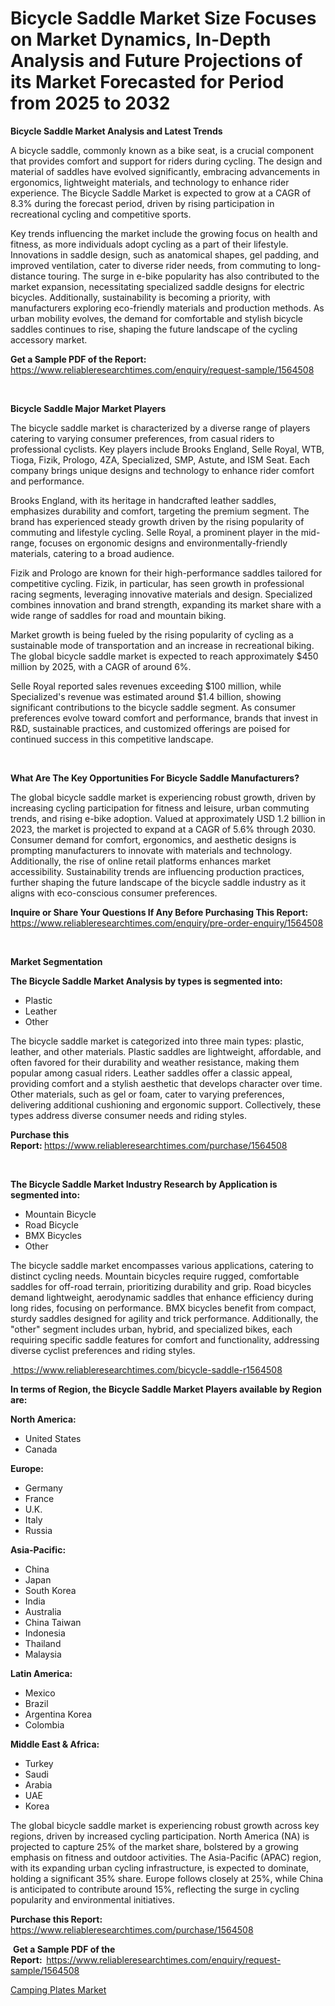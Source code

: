 <p><h1>Bicycle Saddle Market Size Focuses on Market Dynamics, In-Depth Analysis and Future Projections of its Market Forecasted for Period from 2025 to 2032</h1></p><p><strong>Bicycle Saddle Market Analysis and Latest Trends</strong></p>
<p><p>A bicycle saddle, commonly known as a bike seat, is a crucial component that provides comfort and support for riders during cycling. The design and material of saddles have evolved significantly, embracing advancements in ergonomics, lightweight materials, and technology to enhance rider experience. The Bicycle Saddle Market is expected to grow at a CAGR of 8.3% during the forecast period, driven by rising participation in recreational cycling and competitive sports.</p><p>Key trends influencing the market include the growing focus on health and fitness, as more individuals adopt cycling as a part of their lifestyle. Innovations in saddle design, such as anatomical shapes, gel padding, and improved ventilation, cater to diverse rider needs, from commuting to long-distance touring. The surge in e-bike popularity has also contributed to the market expansion, necessitating specialized saddle designs for electric bicycles. Additionally, sustainability is becoming a priority, with manufacturers exploring eco-friendly materials and production methods. As urban mobility evolves, the demand for comfortable and stylish bicycle saddles continues to rise, shaping the future landscape of the cycling accessory market.</p></p>
<p><strong>Get a Sample PDF of the Report:&nbsp;</strong> <a href="https://www.reliableresearchtimes.com/enquiry/request-sample/1564508?utm_campaign=2116&utm_medium=2&utm_source=Github&utm_content=ia&utm_term=06022025&utm_id=bicycle-saddle">https://www.reliableresearchtimes.com/enquiry/request-sample/1564508</a></p>
<p>&nbsp;</p>
<p><strong>Bicycle Saddle Major Market Players</strong></p>
<p><p>The bicycle saddle market is characterized by a diverse range of players catering to varying consumer preferences, from casual riders to professional cyclists. Key players include Brooks England, Selle Royal, WTB, Tioga, Fizik, Prologo, 4ZA, Specialized, SMP, Astute, and ISM Seat. Each company brings unique designs and technology to enhance rider comfort and performance.</p><p>Brooks England, with its heritage in handcrafted leather saddles, emphasizes durability and comfort, targeting the premium segment. The brand has experienced steady growth driven by the rising popularity of commuting and lifestyle cycling. Selle Royal, a prominent player in the mid-range, focuses on ergonomic designs and environmentally-friendly materials, catering to a broad audience.</p><p>Fizik and Prologo are known for their high-performance saddles tailored for competitive cycling. Fizik, in particular, has seen growth in professional racing segments, leveraging innovative materials and design. Specialized combines innovation and brand strength, expanding its market share with a wide range of saddles for road and mountain biking.</p><p>Market growth is being fueled by the rising popularity of cycling as a sustainable mode of transportation and an increase in recreational biking. The global bicycle saddle market is expected to reach approximately $450 million by 2025, with a CAGR of around 6%.</p><p>Selle Royal reported sales revenues exceeding $100 million, while Specialized's revenue was estimated around $1.4 billion, showing significant contributions to the bicycle saddle segment. As consumer preferences evolve toward comfort and performance, brands that invest in R&D, sustainable practices, and customized offerings are poised for continued success in this competitive landscape.</p></p>
<p>&nbsp;</p>
<p><strong>What Are The Key Opportunities For Bicycle Saddle Manufacturers?</strong></p>
<p><p>The global bicycle saddle market is experiencing robust growth, driven by increasing cycling participation for fitness and leisure, urban commuting trends, and rising e-bike adoption. Valued at approximately USD 1.2 billion in 2023, the market is projected to expand at a CAGR of 5.6% through 2030. Consumer demand for comfort, ergonomics, and aesthetic designs is prompting manufacturers to innovate with materials and technology. Additionally, the rise of online retail platforms enhances market accessibility. Sustainability trends are influencing production practices, further shaping the future landscape of the bicycle saddle industry as it aligns with eco-conscious consumer preferences.</p></p>
<p><strong>Inquire or Share Your Questions If Any Before Purchasing This Report:</strong> <a href="https://www.reliableresearchtimes.com/enquiry/pre-order-enquiry/1564508?utm_campaign=2116&utm_medium=2&utm_source=Github&utm_content=ia&utm_term=06022025&utm_id=bicycle-saddle">https://www.reliableresearchtimes.com/enquiry/pre-order-enquiry/1564508</a></p>
<p>&nbsp;</p>
<p><strong>Market Segmentation</strong></p>
<p><strong>The Bicycle Saddle Market Analysis by types is segmented into:</strong></p>
<p><ul><li>Plastic</li><li>Leather</li><li>Other</li></ul></p>
<p><p>The bicycle saddle market is categorized into three main types: plastic, leather, and other materials. Plastic saddles are lightweight, affordable, and often favored for their durability and weather resistance, making them popular among casual riders. Leather saddles offer a classic appeal, providing comfort and a stylish aesthetic that develops character over time. Other materials, such as gel or foam, cater to varying preferences, delivering additional cushioning and ergonomic support. Collectively, these types address diverse consumer needs and riding styles.</p></p>
<p><strong>Purchase this Report:&nbsp;</strong><a href="https://www.reliableresearchtimes.com/purchase/1564508?utm_campaign=2116&utm_medium=2&utm_source=Github&utm_content=ia&utm_term=06022025&utm_id=bicycle-saddle">https://www.reliableresearchtimes.com/purchase/1564508</a></p>
<p>&nbsp;</p>
<p><strong>The Bicycle Saddle Market Industry Research by Application is segmented into:</strong></p>
<p><ul><li>Mountain Bicycle</li><li>Road Bicycle</li><li>BMX Bicycles</li><li>Other</li></ul></p>
<p><p>The bicycle saddle market encompasses various applications, catering to distinct cycling needs. Mountain bicycles require rugged, comfortable saddles for off-road terrain, prioritizing durability and grip. Road bicycles demand lightweight, aerodynamic saddles that enhance efficiency during long rides, focusing on performance. BMX bicycles benefit from compact, sturdy saddles designed for agility and trick performance. Additionally, the "other" segment includes urban, hybrid, and specialized bikes, each requiring specific saddle features for comfort and functionality, addressing diverse cyclist preferences and riding styles.</p></p>
<p><a href="https://www.reliableresearchtimes.com/bicycle-saddle-r1564508?utm_campaign=2116&utm_medium=2&utm_source=Github&utm_content=ia&utm_term=06022025&utm_id=bicycle-saddle">&nbsp;https://www.reliableresearchtimes.com/bicycle-saddle-r1564508</a></p>
<p><strong>In terms of Region, the Bicycle Saddle Market Players available by Region are:</strong></p>
<p>
    <p> <strong> North America: </strong>
        <ul>
            <li>United States</li>
            <li>Canada</li>
        </ul>
        </p> 
    <p> <strong> Europe: </strong>
        <ul>
            <li>Germany</li>
            <li>France</li>
            <li>U.K.</li>
            <li>Italy</li>
            <li>Russia</li>
        </ul>
        </p> 
    <p> <strong> Asia-Pacific: </strong>
        <ul>
            <li>China</li>
            <li>Japan</li>
            <li>South Korea</li>
            <li>India</li>
            <li>Australia</li>
            <li>China Taiwan</li>
            <li>Indonesia</li>
            <li>Thailand</li>
            <li>Malaysia</li>
        </ul>
        </p> 
    <p> <strong> Latin America: </strong>
        <ul>
            <li>Mexico</li>
            <li>Brazil</li>
            <li>Argentina Korea</li>
            <li>Colombia</li>
        </ul>
        </p> 
    <p> <strong> Middle East & Africa: </strong>
        <ul>
            <li>Turkey</li>
            <li>Saudi</li>
            <li>Arabia</li>
            <li>UAE</li>
            <li>Korea</li>
        </ul>
    </p>
    </p>
<p><p>The global bicycle saddle market is experiencing robust growth across key regions, driven by increased cycling participation. North America (NA) is projected to capture 25% of the market share, bolstered by a growing emphasis on fitness and outdoor activities. The Asia-Pacific (APAC) region, with its expanding urban cycling infrastructure, is expected to dominate, holding a significant 35% share. Europe follows closely at 25%, while China is anticipated to contribute around 15%, reflecting the surge in cycling popularity and environmental initiatives.</p></p>
<p><strong>Purchase this Report: </strong><a href="https://www.reliableresearchtimes.com/purchase/1564508?utm_campaign=2116&utm_medium=2&utm_source=Github&utm_content=ia&utm_term=06022025&utm_id=bicycle-saddle">https://www.reliableresearchtimes.com/purchase/1564508</a></p>
<p>&nbsp;<strong>Get a Sample PDF of the Report:&nbsp;&nbsp;</strong><a href="https://www.reliableresearchtimes.com/enquiry/request-sample/1564508?utm_campaign=2116&utm_medium=2&utm_source=Github&utm_content=ia&utm_term=06022025&utm_id=bicycle-saddle">https://www.reliableresearchtimes.com/enquiry/request-sample/1564508</a></p>
<p><strong></strong></p>
<p><p><a href="https://github.com/petbigbeepjn/Market-Research-Report-List-1/blob/main/camping-plates-market.md?utm_campaign=2116&utm_medium=2&utm_source=Github&utm_content=ia&utm_term=06022025&utm_id=bicycle-saddle">Camping Plates Market</a></p></p>